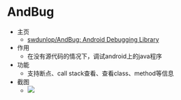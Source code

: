 # AndBug

* 主页
  * [swdunlop/AndBug: Android Debugging Library](https://github.com/swdunlop/AndBug)
* 作用
  * 在没有源代码的情况下，调试android上的java程序
* 功能
  * 支持断点、call stack查看、查看class、method等信息
* 截图
  * ![](../../../assets/img/andbug_run_cmd_ui.jpg)
